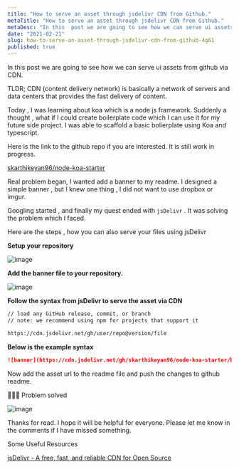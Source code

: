 ```yaml
---
title: "How to serve an asset through jsdelivr CDN from Github."
metaTitle: "How to serve an asset through jsdelivr CDN from Github."
metaDesc: "In this  post we are going to see how we can serve ui assets from github via CDN.   TLDR; CDN (conten..."
date: "2021-02-21"
slug: how-to-serve-an-asset-through-jsdelivr-cdn-from-github-4g61
published: true
---
```


In this  post we are going to see how we can serve ui assets from github via CDN. 

TLDR; CDN (content delivery network) is basically a network of servers and data centers that provides the fast delivery of content.

Today ,  I was learning about koa which is a node js framework. Suddenly a thought , what if I could create boilerplate code which I can use it for my future side project. I was able to scaffold a basic bolierplate using Koa and typescript. 

Here is the link to the github repo if you are interested. It is still work in progress. 

[skarthikeyan96/node-koa-starter](https://github.com/skarthikeyan96/node-koa-starter)

Real problem began, I wanted add a banner to my readme. I designed a simple banner , but  I knew one thing , I did not want to use dropbox or imgur. 

Googling started , and finally my quest ended with `jsDelivr` . It was solving the  problem which I faced.

Here are the steps , how you can also serve your files using jsDelivr

**Setup your repository** 

![image](https://dev-to-uploads.s3.amazonaws.com/uploads/articles/v19an0mp812rzjtyoqt3.png)


**Add the banner file to your repository.**

![image](https://dev-to-uploads.s3.amazonaws.com/uploads/articles/0dyek29doayrx43jsts2.png)
 

**Follow the syntax from jsDelivr to serve the asset via CDN**

```markdown
// load any GitHub release, commit, or branch
// note: we recommend using npm for projects that support it

https://cdn.jsdelivr.net/gh/user/repo@version/file
```

**Below is the example syntax**

```markdown
![banner](https://cdn.jsdelivr.net/gh/skarthikeyan96/node-koa-starter/banner.png)
```

Now add the asset url to the readme file and push the changes to github readme. 

🎉🎉🎉  Problem solved

![image](https://dev-to-uploads.s3.amazonaws.com/uploads/articles/fktlsdtkqgy5o88nh2ca.png)
 
Thanks for read. I hope it will be helpful for everyone. Please let me know in the comments if I have missed something. 
 
Some Useful Resources

[jsDelivr - A free, fast, and reliable CDN for Open Source](https://www.jsdelivr.com/?docs=gh)
